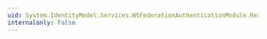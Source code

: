 ```yaml
---
uid: System.IdentityModel.Services.WSFederationAuthenticationModule.Realm
internalonly: False
---
```

